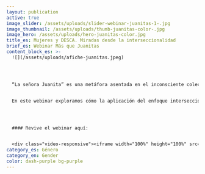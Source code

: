 ```yaml
---
layout: publication
active: true
image_slider: /assets/uploads/slider-webinar-juanitas-1-.jpg
image_thumbnail: /assets/uploads/thumb-juanitas-color-.jpg
image_hero: /assets/uploads/hero-juanitas-color.jpg
title_es: Mujeres y DESCA. Miradas desde la interseccionalidad
brief_es: Webinar Más que Juanitas
content_block_es: >-
  ![](/assets/uploads/afiche-juanitas.jpeg)




  “La señora Juanita” es una metáfora asentada en el inconsciente colectivo chileno. Representa una universalización de la experiencia política femenina en Chile, una imagen externa y machista de la mujer chilena sobre el que se construyen normas, políticas y programas de "ayuda social", y sobre la que muchas veces se centra el imaginario político de todos los sectores.


  En este webinar exploramos cómo la aplicación del enfoque interseccional nos exige deconstruir esta imagen para ampliar la visión y llegar a las experiencias de vida de mujeres diversas, complejas y diferentes.




  #### Revive el webinar aquí:


  <div class="video-responsive"><iframe width="100%" height="100%" src="https://www.youtube.com/embed/soOvuXmwsjM?rel=0&showinfo=0&autohide=1&modestbranding=1" title="YouTube video player" frameborder="0" allow="accelerometer; autoplay; clipboard-write; encrypted-media; gyroscope; picture-in-picture" allowfullscreen style="position:absolute; top:0; left: 0"></iframe></div>
category_es: Género
category_en: Gender
color: dash-purple bg-purple
---
```


